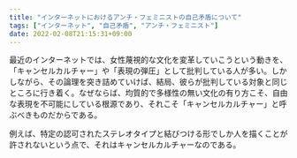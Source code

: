 ```yaml
---
title: "インターネットにおけるアンチ・フェミニストの自己矛盾について"
tags: ["インターネット", "自己矛盾", "アンチ・フェミニスト"]
date: 2022-02-08T21:15:31+09:00
---
```


最近のインターネットでは、女性蔑視的な文化を変革していこうという動きを、「キャンセルカルチャー」や「表現の弾圧」として批判している人が多い。しかしながら、その論理を突き詰めていけば、結局、彼らが批判している対象と同じところに行き着く。なぜならば、均質的で多様性の無い文化の有り方こそ、自由な表現を不可能にしている根源であり、それこそ「キャンセルカルチャー」と呼ぶべきものだからである。

例えば、特定の認可されたステレオタイプと結びつける形でしか人を描くことが許されないという点で、それはキャンセルカルチャーなのである。
